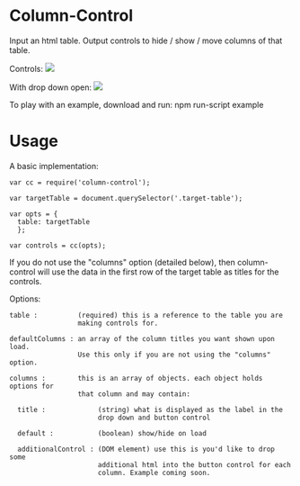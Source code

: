 # Column-Control

Input an html table. Output controls to hide / show / move columns of that table.

Controls:
<img src="http://i.imgur.com/pUqHKqE.png" />

With drop down open:
<img src="http://i.imgur.com/E0Zr974.png" />

To play with an example, download and run:
npm run-script example


# Usage

A basic implementation:
```
var cc = require('column-control');

var targetTable = document.querySelector('.target-table');

var opts = {
  table: targetTable
  };

var controls = cc(opts);
```

If you do not use the "columns" option (detailed below), then column-control will use the data in the first row of the target table as titles for the controls.


Options:
```
table :          (required) this is a reference to the table you are
                 making controls for.

defaultColumns : an array of the column titles you want shown upon load.
                 Use this only if you are not using the "columns" option.

columns :        this is an array of objects. each object holds options for
                 that column and may contain:

  title :             (string) what is displayed as the label in the
                      drop down and button control

  default :           (boolean) show/hide on load

  additionalControl : (DOM element) use this is you'd like to drop some
                      additional html into the button control for each
                      column. Example coming soon.
```
